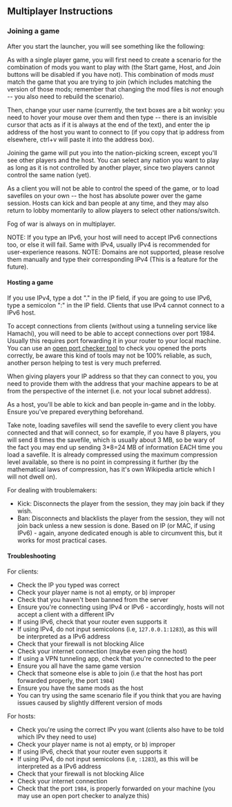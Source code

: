 ## Multiplayer Instructions

### Joining a game

After you start the launcher, you will see something like the following:

As with a single player game, you will first need to create a scenario for the combination of mods you want to play with (the Start game, Host, and Join buttons will be disabled if you have not). This combination of mods *must* match the game that you are trying to join (which includes matching the version of those mods; remember that changing the mod files is *not* enough -- you also need to rebuild the scenario).

Then, change your user name (currently, the text boxes are a bit wonky: you need to hover your mouse over them and then type -- there is an invisible cursor that acts as if it is always at the end of the text), and enter the ip address of the host you want to connect to (if you copy that ip address from elsewhere, ctrl+v will paste it into the address box).

Joining the game will put you into the nation-picking screen, except you'll see other players and the host. You can select any nation you want to play as long as it is not controlled by another player, since two players cannot control the same nation (yet).

As a client you will not be able to control the speed of the game, or to load savefiles on your own -- the host has absolute power over the game session. Hosts can kick and ban people at any time, and they may also return to lobby momentarily to allow players to select other nations/switch.

Fog of war is always on in multiplayer.

NOTE: If you type an IPv6, your host will need to accept IPv6 connections too, or else it will fail. Same with IPv4, usually IPv4 is recommended for user-experience reasons.
NOTE: Domains are not supported, please resolve them manually and type their corresponding IPv4 (This is a feature for the future).

#### Hosting a game

If you use IPv4, type a dot "." in the IP field, if you are going to use IPv6, type a semicolon ":" in the IP field. Clients that use IPv4 cannot connect to a IPv6 host.

To accept connections from clients (without using a tunneling service like Hamachi), you will need to be able to accept connections over port 1984. Usually this requires port forwarding it in your router to your local machine. You can use an [open port checker tool](https://www.yougetsignal.com/tools/open-ports/) to check you opened the ports correctly, be aware this kind of tools may not be 100% reliable, as such, another person helping to test is very much preferred.

When giving players your IP address so that they can connect to you, you need to provide them with the address that your machine appears to be at from the perspective of the internet (i.e. not your local subnet address).

As a host, you'll be able to kick and ban people in-game and in the lobby. Ensure you've prepared everything beforehand.

Take note, loading savefiles will send the savefile to every client you have connected and that will connect, so for example, if you have 8 players, you will send 8 times the savefile, which is usually about 3 MB, so be wary of the fact you may end up sending 3*8=24 MB of information EACH time you load a savefile. It is already compressed using the maximum compression level available, so there is no point in compressing it further (by the mathematical laws of compression, has it's own Wikipedia article which I will not dwell on).

For dealing with troublemakers:
- Kick: Disconnects the player from the session, they may join back if they wish.
- Ban: Disconnects and blacklists the player from the session, they will not join back unless a new session is done. Based on IP (or MAC, if using IPv6) - again, anyone dedicated enough is able to circumvent this, but it works for most practical cases.

#### Troubleshooting

For clients:
- Check the IP you typed was correct
- Check your player name is not a) empty, or b) improper
- Check that you haven't been banned from the server
- Ensure you're connecting using IPv4 or IPv6 - accordingly, hosts will not accept a client with a different IPv
- If using IPv6, check that your router even supports it
- If using IPv4, do not input semicolons (i.e, `127.0.0.1:1283`), as this will be interpreted as a IPv6 address
- Check that your firewall is not blocking Alice
- Check your internet connection (maybe even ping the host)
- If using a VPN tunneling app, check that you're connected to the peer
- Ensure you all have the same game version
- Check that someone else is able to join (i.e that the host has port forwarded properly, the port `1984`)
- Ensure you have the same mods as the host
- You can try using the same scenario file if you think that you are having issues caused by slightly different version of mods

For hosts:
- Check you're using the correct IPv you want (clients also have to be told which IPv they need to use)
- Check your player name is not a) empty, or b) improper
- If using IPv6, check that your router even supports it
- If using IPv4, do not input semicolons (i.e, `:1283`), as this will be interpreted as a IPv6 address
- Check that your firewall is not blocking Alice
- Check your internet connection
- Check that the port `1984`, is properly forwarded on your machine (you may use an open port checker to analyze this)